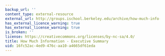 ```yaml
---
backup_url: ''
content_type: external-resource
external_url: http://groups.ischool.berkeley.edu/archive/how-much-info-2003/
has_external_licence_warning: true
has_external_license_warning: true
is_broken: ''
license: https://creativecommons.org/licenses/by-nc-sa/4.0/
title: How Much Information - Executive Summary
uid: 16fc52ac-4ed9-476c-aa10-a4665df61eda
---
```

